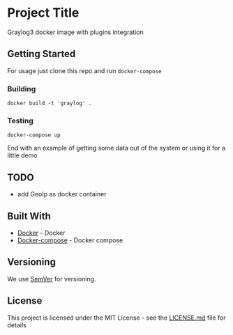 # Project Title

Graylog3 docker image with plugins integration

## Getting Started

For usage just clone this repo and run `docker-compose`

### Building

```
docker build -t 'graylog' .
```

### Testing

```
docker-compose up
```

End with an example of getting some data out of the system or using it for a little demo

## TODO

* add GeoIp as docker container


## Built With

* [Docker](https://www.docker.com/) - Docker
* [Docker-compose](https://docs.docker.com/compose/) - Docker compose

## Versioning

We use [SemVer](http://semver.org/) for versioning. 

## License

This project is licensed under the MIT License - see the [LICENSE.md](LICENSE.md) file for details


